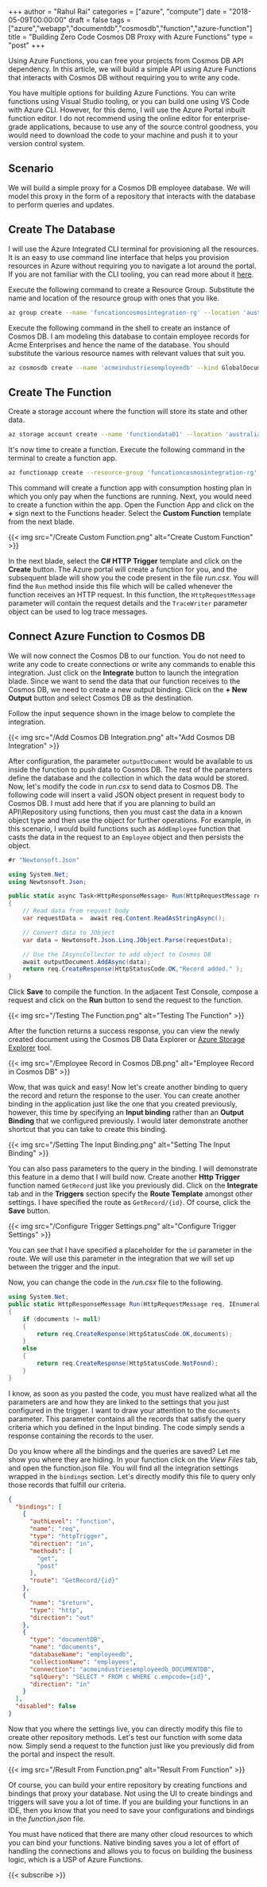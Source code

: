 ﻿+++
author = "Rahul Rai"
categories = ["azure", "compute"]
date = "2018-05-09T00:00:00"
draft = false
tags = ["azure","webapp","documentdb","cosmosdb","function","azure-function"]
title = "Building Zero Code Cosmos DB Proxy with Azure Functions"
type = "post"
+++

Using Azure Functions, you can free your projects from Cosmos DB API dependency. In this article, we will build a simple API using Azure Functions that interacts with Cosmos DB without requiring you to write any code.

You have multiple options for building Azure Functions. You can write functions using Visual Studio tooling, or you can build one using VS Code with Azure CLI. However, for this demo, I will use the Azure Portal inbuilt function editor. I do not recommend using the online editor for enterprise-grade applications, because to use any of the source control goodness, you would need to download the code to your machine and push it to your version control system.

## Scenario

We will build a simple proxy for a Cosmos DB employee database. We will model this proxy in the form of a repository that interacts with the database to perform queries and updates.

## Create The Database

I will use the Azure Integrated CLI terminal for provisioning all the resources. It is an easy to use command line interface that helps you provision resources in Azure without requiring you to navigate a lot around the portal. If you are not familiar with the CLI tooling, you can read more about it [here](https://azure.microsoft.com/en-au/features/cloud-shell/).

Execute the following command to create a Resource Group. Substitute the name and location of the resource group with ones that you like.

```bash
az group create --name 'funcationcosmosintegration-rg' --location 'australiaeast'
```

Execute the following command in the shell to create an instance of Cosmos DB. I am modeling this database to contain employee records for Acme Enterprises and hence the name of the database. You should substitute the various resource names with relevant values that suit you.

```bash
az cosmosdb create --name 'acmeindustriesemployeedb' --kind GlobalDocumentDB --resource-group 'funcationcosmosintegration-rg' --max-interval 10 --max-staleness-prefix 200
```

## Create The Function

Create a storage account where the function will store its state and other data.

```bash
az storage account create --name 'functiondata01' --location 'australiaeast' --resource-group 'funcationcosmosintegration-rg' --sku Standard_LRS
```

It's now time to create a function. Execute the following command in the terminal to create a function app.

```bash
az functionapp create --resource-group 'funcationcosmosintegration-rg' --consumption-plan-location 'australiaeast' --name 'acmeindustriesemployeeservice' --storage-account 'functiondata01'
```

This command will create a function app with consumption hosting plan in which you only pay when the functions are running. Next, you would need to create a function within the app. Open the Function App and click on the **+** sign next to the Functions header. Select the **Custom Function** template from the next blade.

{{< img src="/Create Custom Function.png" alt="Create Custom Function" >}}

In the next blade, select the **C# HTTP Trigger** template and click on the **Create** button. The Azure portal will create a function for you, and the subsequent blade will show you the code present in the file _run.csx_. You will find the `Run` method inside this file which will be called whenever the function receives an HTTP request. In this function, the `HttpRequestMessage` parameter will contain the request details and the `TraceWriter` parameter object can be used to log trace messages.

## Connect Azure Function to Cosmos DB

We will now connect the Cosmos DB to our function. You do not need to write any code to create connections or write any commands to enable this integration. Just click on the **Integrate** button to launch the integration blade. Since we want to send the data that our function receives to the Cosmos DB, we need to create a new output binding. Click on the **+ New Output** button and select Cosmos DB as the destination.

Follow the input sequence shown in the image below to complete the integration.

{{< img src="/Add Cosmos DB Integration.png" alt="Add Cosmos DB Integration" >}}

After configuration, the parameter `outputDocument` would be available to us inside the function to push data to Cosmos DB. The rest of the parameters define the database and the collection in which the data would be stored. Now, let's modify the code in _run.csx_ to send data to Cosmos DB. The following code will insert a valid JSON object present in request body to Cosmos DB. I must add here that if you are planning to build an API\Repository using functions, then you must cast the data in a known object type and then use the object for further operations. For example, in this scenario, I would build functions such as `AddEmployee` function that casts the data in the request to an `Employee` object and then persists the object.

```CS
#r "Newtonsoft.Json"

using System.Net;
using Newtonsoft.Json;

public static async Task<HttpResponseMessage> Run(HttpRequestMessage req, TraceWriter log, IAsyncCollector<object> outputDocument)
{
	// Read data from request body
    var requestData =  await req.Content.ReadAsStringAsync();

	// Convert data to JObject
    var data = Newtonsoft.Json.Linq.JObject.Parse(requestData);

	// Use the IAsyncCollector to add object to Cosmos DB
    await outputDocument.AddAsync(data);
    return req.CreateResponse(HttpStatusCode.OK,"Record added." );
}
```

Click **Save** to compile the function. In the adjacent Test Console, compose a request and click on the **Run** button to send the request to the function.

{{< img src="/Testing The Function.png" alt="Testing The Function" >}}

After the function returns a success response, you can view the newly created document using the Cosmos DB Data Explorer or [Azure Storage Explorer](https://azure.microsoft.com/en-gb/features/storage-explorer/) tool.

{{< img src="/Employee Record in Cosmos DB.png" alt="Employee Record in Cosmos DB" >}}

Wow, that was quick and easy! Now let's create another binding to query the record and return the response to the user. You can create another binding in the application just like the one that you created previously, however, this time by specifying an **Input binding** rather than an **Output Binding** that we configured previously. I would later demonstrate another shortcut that you can take to create this binding.

{{< img src="/Setting The Input Binding.png" alt="Setting The Input Binding" >}}

You can also pass parameters to the query in the binding. I will demonstrate this feature in a demo that I will build now. Create another **Http Trigger** function named `GetRecord` just like you previously did. Click on the **Integrate** tab and in the **Triggers** section specify the **Route Template** amongst other settings. I have specified the route as `GetRecord/{id}`. Of course, click the **Save** button.

{{< img src="/Configure Trigger Settings.png" alt="Configure Trigger Settings" >}}

You can see that I have specified a placeholder for the `id` parameter in the route. We will use this parameter in the integration that we will set up between the trigger and the input.

Now, you can change the code in the _run.csx_ file to the following.

```CS
using System.Net;
public static HttpResponseMessage Run(HttpRequestMessage req, IEnumerable<dynamic> documents, TraceWriter log)
{
    if (documents != null)
    {
        return req.CreateResponse(HttpStatusCode.OK,documents);
    }
    else
    {
        return req.CreateResponse(HttpStatusCode.NotFound);
    }
}
```

I know, as soon as you pasted the code, you must have realized what all the parameters are and how they are linked to the settings that you just configured in the trigger. I want to draw your attention to the `documents` parameter. This parameter contains all the records that satisfy the query criteria which you defined in the Input binding. The code simply sends a response containing the records to the user.

Do you know where all the bindings and the queries are saved? Let me show you where they are hiding. In your function click on the _View Files_ tab, and open the function.json file. You will find all the integration settings wrapped in the `bindings` section. Let's directly modify this file to query only those records that fulfill our criteria.

```JSON
{
  "bindings": [
    {
      "authLevel": "function",
      "name": "req",
      "type": "httpTrigger",
      "direction": "in",
      "methods": [
        "get",
        "post"
      ],
      "route": "GetRecord/{id}"
    },
    {
      "name": "$return",
      "type": "http",
      "direction": "out"
    },
    {
      "type": "documentDB",
      "name": "documents",
      "databaseName": "employeedb",
      "collectionName": "employees",
      "connection": "acmeindustriesemployeedb_DOCUMENTDB",
      "sqlQuery": "SELECT * FROM c WHERE c.empcode={id}",
      "direction": "in"
    }
  ],
  "disabled": false
}
```

Now that you where the settings live, you can directly modify this file to create other repository methods. Let's test our function with some data now. Simply send a request to the function just like you previously did from the portal and inspect the result.

{{< img src="/Result From Function.png" alt="Result From Function" >}}

Of course, you can build your entire repository by creating functions and bindings that proxy your database. Not using the UI to create bindings and triggers will save you a lot of time. If you are building your functions in an IDE, then you know that you need to save your configurations and bindings in the _function.json_ file.

You must have noticed that there are many other cloud resources to which you can bind your functions. Native binding saves you a lot of effort of handling the connections and allows you to focus on building the business logic, which is a USP of Azure Functions.

{{< subscribe >}}

